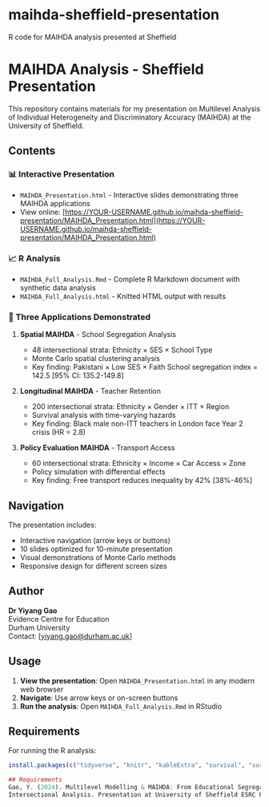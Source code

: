 # maihda-sheffield-presentation
R code for MAIHDA analysis presented at Sheffield

# MAIHDA Analysis - Sheffield Presentation

This repository contains materials for my presentation on Multilevel Analysis of Individual Heterogeneity and Discriminatory Accuracy (MAIHDA) at the University of Sheffield.

## Contents

### 📊 Interactive Presentation
- `MAIHDA_Presentation.html` - Interactive slides demonstrating three MAIHDA applications
- View online: [https://YOUR-USERNAME.github.io/maihda-sheffield-presentation/MAIHDA_Presentation.html](https://YOUR-USERNAME.github.io/maihda-sheffield-presentation/MAIHDA_Presentation.html)

### 📈 R Analysis
- `MAIHDA_Full_Analysis.Rmd` - Complete R Markdown document with synthetic data analysis
- `MAIHDA_Full_Analysis.html` - Knitted HTML output with results

### 🎯 Three Applications Demonstrated

1. **Spatial MAIHDA** - School Segregation Analysis
   - 48 intersectional strata: Ethnicity × SES × School Type
   - Monte Carlo spatial clustering analysis
   - Key finding: Pakistani × Low SES × Faith School segregation index = 142.5 [95% CI: 135.2-149.8]

2. **Longitudinal MAIHDA** - Teacher Retention
   - 200 intersectional strata: Ethnicity × Gender × ITT × Region
   - Survival analysis with time-varying hazards
   - Key finding: Black male non-ITT teachers in London face Year 2 crisis (HR = 2.8)

3. **Policy Evaluation MAIHDA** - Transport Access
   - 60 intersectional strata: Ethnicity × Income × Car Access × Zone
   - Policy simulation with differential effects
   - Key finding: Free transport reduces inequality by 42% [38%-46%]

## Navigation

The presentation includes:
- Interactive navigation (arrow keys or buttons)
- 10 slides optimized for 10-minute presentation
- Visual demonstrations of Monte Carlo methods
- Responsive design for different screen sizes

## Author

**Dr Yiyang Gao**  
Evidence Centre for Education  
Durham University  
Contact: [yiyang.gao@durham.ac.uk]

## Usage

1. **View the presentation**: Open `MAIHDA_Presentation.html` in any modern web browser
2. **Navigate**: Use arrow keys or on-screen buttons
3. **Run the analysis**: Open `MAIHDA_Full_Analysis.Rmd` in RStudio

## Requirements

For running the R analysis:
```r
install.packages(c("tidyverse", "knitr", "kableExtra", "survival", "survminer"))

## Requirements
Gao, Y. (2024). Multilevel Modelling & MAIHDA: From Educational Segregation to 
Intersectional Analysis. Presentation at University of Sheffield ESRC Project.
